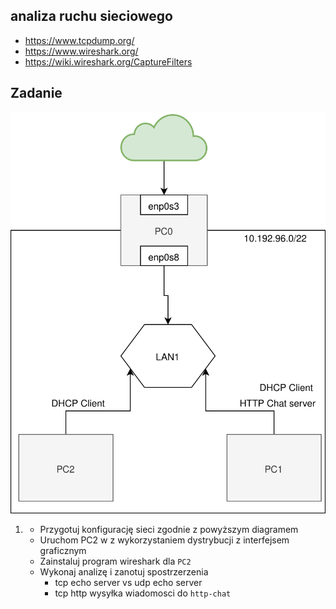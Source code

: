 analiza ruchu sieciowego
------------------------

  * https://www.tcpdump.org/
  * https://www.wireshark.org/
  * https://wiki.wireshark.org/CaptureFilters

Zadanie
------------

![zadanie 10](arch.svg)

1.
   * Przygotuj konfigurację sieci zgodnie z powyższym diagramem
   * Uruchom PC2 w z wykorzystaniem dystrybucji z interfejsem graficznym
   * Zainstaluj program wireshark dla ``PC2``
   * Wykonaj analizę i zanotuj spostrzerzenia
     * tcp echo server vs udp echo server
     * tcp http wysyłka wiadomosci do ``http-chat``   
   
      
